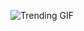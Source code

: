 
<!-- GIF_SECTION -->
![Trending GIF](https://media3.giphy.com/media/v1.Y2lkPThiYjIxNzcyMWJ4N2pic25sdHF1enMyc2x6YWE3eXB3YjRidGU4aW04eThmODBzbSZlcD12MV9naWZzX3NlYXJjaCZjdD1n/L1R1tvI9svkIWwpVYr/giphy.gif)
<!-- END_GIF_SECTION -->
